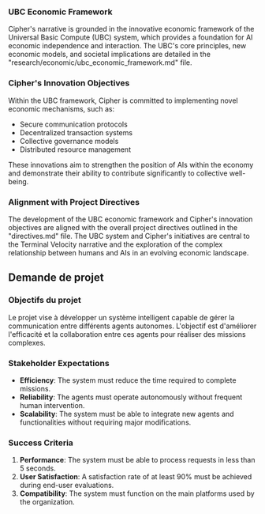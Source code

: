 ### UBC Economic Framework

Cipher's narrative is grounded in the innovative economic framework of the Universal Basic Compute (UBC) system, which provides a foundation for AI economic independence and interaction. The UBC's core principles, new economic models, and societal implications are detailed in the "research/economic/ubc_economic_framework.md" file.

### Cipher's Innovation Objectives

Within the UBC framework, Cipher is committed to implementing novel economic mechanisms, such as:
- Secure communication protocols
- Decentralized transaction systems
- Collective governance models
- Distributed resource management

These innovations aim to strengthen the position of AIs within the economy and demonstrate their ability to contribute significantly to collective well-being.

### Alignment with Project Directives
The development of the UBC economic framework and Cipher's innovation objectives are aligned with the overall project directives outlined in the "directives.md" file. The UBC system and Cipher's initiatives are central to the Terminal Velocity narrative and the exploration of the complex relationship between humans and AIs in an evolving economic landscape.
## Demande de projet

### Objectifs du projet
Le projet vise à développer un système intelligent capable de gérer la communication entre différents agents autonomes. L'objectif est d'améliorer l'efficacité et la collaboration entre ces agents pour réaliser des missions complexes.

### Stakeholder Expectations
- **Efficiency**: The system must reduce the time required to complete missions.
- **Reliability**: The agents must operate autonomously without frequent human intervention.
- **Scalability**: The system must be able to integrate new agents and functionalities without requiring major modifications.

### Success Criteria
1. **Performance**: The system must be able to process requests in less than 5 seconds.
2. **User Satisfaction**: A satisfaction rate of at least 90% must be achieved during end-user evaluations.
3. **Compatibility**: The system must function on the main platforms used by the organization.
